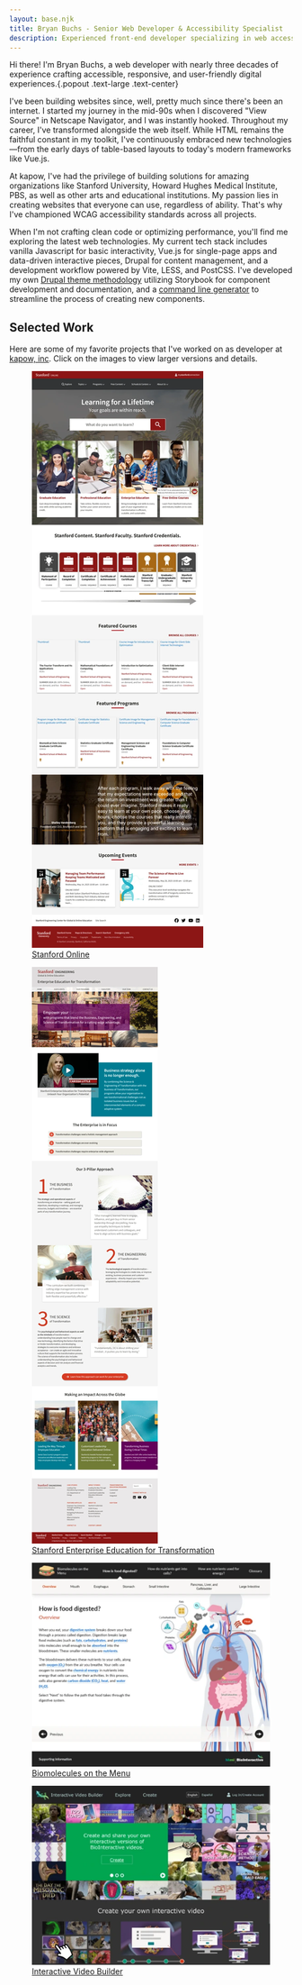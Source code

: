 ```yaml
---
layout: base.njk
title: Bryan Buchs - Senior Web Developer & Accessibility Specialist
description: Experienced front-end developer specializing in web accessibility and responsive design.
---
```


Hi there! I'm Bryan Buchs, a web developer with nearly three decades of experience crafting accessible, responsive, and user-friendly digital experiences.{.popout .text-large .text-center}

I've been building websites since, well, pretty much since there's been an internet. I started my journey in the mid-90s when I discovered "View Source" in Netscape Navigator, and I was instantly hooked. Throughout my career, I've transformed alongside the web itself. While HTML remains the faithful constant in my toolkit, I've continuously embraced new technologies—from the early days of table-based layouts to today's modern frameworks like Vue.js.

At kapow, I've had the privilege of building solutions for amazing organizations like Stanford University, Howard Hughes Medical Institute, PBS, as well as other arts and educational institutions. My passion lies in creating websites that everyone can use, regardless of ability. That's why I've championed WCAG accessibility standards across all projects.

When I'm not crafting clean code or optimizing performance, you'll find me exploring the latest web technologies. My current tech stack includes vanilla Javascript for basic interactivity, Vue.js for single-page apps and data-driven interactive pieces, Drupal for content management, and a development workflow powered by Vite, LESS, and PostCSS. I've developed my own [Drupal theme methodology](https://github.com/bryanbuchs/drupal-theme) utilizing Storybook for component development and documentation, and a [command line generator](https://github.com/bryanbuchs/generator-component) to streamline the process of creating new components.

## Selected Work

Here are some of my favorite projects that I've worked on as developer at [kapow, inc](https://kapowinc.com). Click on the images to view larger versions and details.

<div class="screenshots popout">

  <figure>
    <img
      src="/images/thumbnails/stanford-online.webp"
      alt="screenshot of Stanford Online website"
      loading="lazy"/>
    <figcaption>
      <a href="/projects/stanford-online/">Stanford Online</a>
    </figcaption>
  </figure>

  <figure>
    <img
      src="/images/thumbnails/stanford-seet.webp"
      alt="screenshot of Stanford Enterprise Education for Transformation website"
      loading="lazy"/>
    <figcaption>
      <a href="/projects/stanford-seet/">Stanford Enterprise Education for Transformation</a>
    </figcaption>
  </figure>

  <figure>
    <img
      src="/images/thumbnails/hhmi-biomolecules.webp"
      alt="screenshot of Biomolecules on the Menu website"
      loading="lazy"/>
    <figcaption>
      <a href="/projects/hhmi-biomolecules/">Biomolecules on the Menu</a>
    </figcaption>
  </figure>

  <figure>
    <img
      src="/images/thumbnails/hhmi-video-2.webp"
      alt="screenshot of HHMI BioInteractive Video Builder website"
      loading="lazy"/>
    <figcaption>
      <a href="/projects/hhmi-video/">Interactive Video Builder</a>
    </figcaption>
  </figure>

</div>
